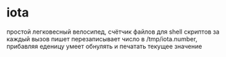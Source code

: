 # iota

простой легковесный велосипед, счётчик файлов для shell скриптов
за каждый вызов пишет перезаписывает число в /tmp/iota.number, прибавляя еденицу
умеет обнулять и печатать текущее значение
